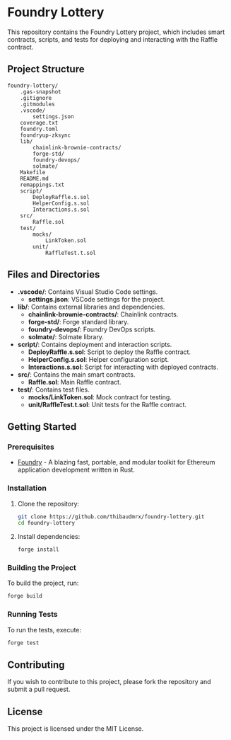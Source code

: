 # Foundry Lottery

This repository contains the Foundry Lottery project, which includes smart contracts, scripts, and tests for deploying and interacting with the Raffle contract.

## Project Structure

```
foundry-lottery/
    .gas-snapshot
    .gitignore
    .gitmodules
    .vscode/
        settings.json
    coverage.txt
    foundry.toml
    foundryup-zksync
    lib/
        chainlink-brownie-contracts/
        forge-std/
        foundry-devops/
        solmate/
    Makefile
    README.md
    remappings.txt
    script/
        DeployRaffle.s.sol
        HelperConfig.s.sol
        Interactions.s.sol
    src/
        Raffle.sol
    test/
        mocks/
            LinkToken.sol
        unit/
            RaffleTest.t.sol
```

## Files and Directories

- **.vscode/**: Contains Visual Studio Code settings.
  - **settings.json**: VSCode settings for the project.
- **lib/**: Contains external libraries and dependencies.
  - **chainlink-brownie-contracts/**: Chainlink contracts.
  - **forge-std/**: Forge standard library.
  - **foundry-devops/**: Foundry DevOps scripts.
  - **solmate/**: Solmate library.
- **script/**: Contains deployment and interaction scripts.
  - **DeployRaffle.s.sol**: Script to deploy the Raffle contract.
  - **HelperConfig.s.sol**: Helper configuration script.
  - **Interactions.s.sol**: Script for interacting with deployed contracts.
- **src/**: Contains the main smart contracts.
  - **Raffle.sol**: Main Raffle contract.
- **test/**: Contains test files.
  - **mocks/LinkToken.sol**: Mock contract for testing.
  - **unit/RaffleTest.t.sol**: Unit tests for the Raffle contract.

## Getting Started

### Prerequisites

- [Foundry](https://github.com/gakonst/foundry) - A blazing fast, portable, and modular toolkit for Ethereum application development written in Rust.

### Installation

1. Clone the repository:
    ```sh
    git clone https://github.com/thibaudmrx/foundry-lottery.git
    cd foundry-lottery
    ```

2. Install dependencies:
    ```sh
    forge install
    ```

### Building the Project

To build the project, run:
```sh
forge build
```

### Running Tests

To run the tests, execute:
```sh
forge test
```

## Contributing

If you wish to contribute to this project, please fork the repository and submit a pull request.

## License

This project is licensed under the MIT License.
